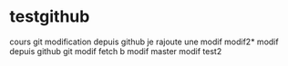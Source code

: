 # testgithub
cours git
modification depuis github
je rajoute une modif
modif2*
modif depuis github
git
modif fetch b
modif master
modif test2

